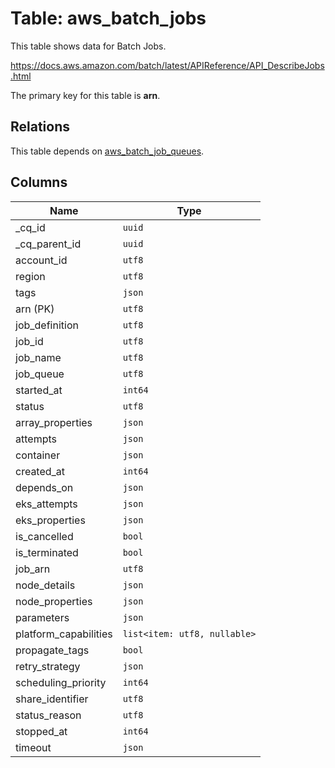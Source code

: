 # Table: aws_batch_jobs

This table shows data for Batch Jobs.

https://docs.aws.amazon.com/batch/latest/APIReference/API_DescribeJobs.html

The primary key for this table is **arn**.

## Relations

This table depends on [aws_batch_job_queues](aws_batch_job_queues.md).

## Columns

| Name          | Type          |
| ------------- | ------------- |
|_cq_id|`uuid`|
|_cq_parent_id|`uuid`|
|account_id|`utf8`|
|region|`utf8`|
|tags|`json`|
|arn (PK)|`utf8`|
|job_definition|`utf8`|
|job_id|`utf8`|
|job_name|`utf8`|
|job_queue|`utf8`|
|started_at|`int64`|
|status|`utf8`|
|array_properties|`json`|
|attempts|`json`|
|container|`json`|
|created_at|`int64`|
|depends_on|`json`|
|eks_attempts|`json`|
|eks_properties|`json`|
|is_cancelled|`bool`|
|is_terminated|`bool`|
|job_arn|`utf8`|
|node_details|`json`|
|node_properties|`json`|
|parameters|`json`|
|platform_capabilities|`list<item: utf8, nullable>`|
|propagate_tags|`bool`|
|retry_strategy|`json`|
|scheduling_priority|`int64`|
|share_identifier|`utf8`|
|status_reason|`utf8`|
|stopped_at|`int64`|
|timeout|`json`|